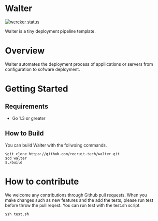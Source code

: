 Walter
========

[![wercker status](https://app.wercker.com/status/9b663fe6a4c4eace9a0a3be1fe71757e/m/master "wercker status")](https://app.wercker.com/project/bykey/9b663fe6a4c4eace9a0a3be1fe71757e)

Walter is a tiny deployment pipeline template.

Overview
==========

Walter automates the deployment process of appllications or servers from configuration to sofware deployment.

Getting Started
===============

Requirements
-------------
- Go 1.3 or greater

How to Build
-------------

You can build Walter with the follwoing commands.

    $git clone https://github.com/recruit-tech/walter.git
    $cd walter
    $./build

How to contribute
====================

We welcome any contributions through Github pull requests.
When you make changes such as new features and the add the tests, please run test before throw the pull reqest.
You can run test with the test.sh script.

    $sh test.sh
